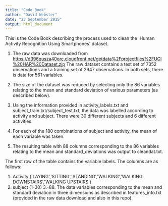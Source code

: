 ```yaml
---
title: "Code Book"
author: "David Webster"
date: "23 September 2015"
output: html_document
---
```


This is the Code Book describing the process used to clean the 'Human Activity Recognition Using Smartphones' dataset.

1. The raw data was downloaded from https://d396qusza40orc.cloudfront.net/getdata%2Fprojectfiles%2FUCI%20HAR%20Dataset.zip The raw dataset contains a test set of 7352 observations and a training set of 2947 observations. In both sets, there is data for 561 variables.

2. The size of the dataset was reduced by selecting only the 86 variables relating to the mean and standard deviation of various parameters (as described below).

3. Using the information provided in activity_labels.txt and subject_train.txt/subject_test.txt, the data was labelled according to activity  and subject. There were 30 different subjects and 6 different activities.

4. For each of the 180 combinations of subject and activity, the mean of each variable was taken.

5. The resulting table with 88 columns corresponding to the 86 variables relating to the mean and standard_deviations was output to cleandat.txt.

The first row of the table contains the variable labels. The columns are as follows:

1. Activity ('LAYING','SITTING','STANDING','WALKING','WALKING DOWNSTAIRS','WALKING UPSTAIRS')
2. subject (1-30)
3.-88. The data variables corresponding to the mean and standard deviation in three dimensions as described in features_info.txt (provided in the raw data download and also in this repo).